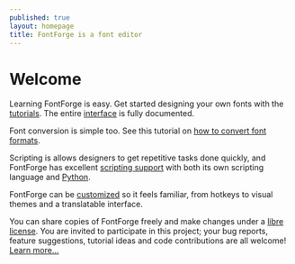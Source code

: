 ```yaml
---
published: true
layout: homepage
title: FontForge is a font editor
---
```


Welcome
==========

Learning FontForge is easy. Get started designing your own fonts with the [tutorials](/en-US/tutorials/). The entire [interface](/en-US/documentation/interface/) is fully documented.

Font conversion is simple too. See this tutorial on [how to convert font formats](/en-US/tutorials/convert/).

Scripting is allows designers to get repetitive tasks done quickly, and FontForge has excellent [scripting support](/en-US/documentation/scripting/) with both its own scripting language and [Python](/en-US/documentation/scripting/python/).

FontForge can be [customized](/en-US/documentation/customizing/) so it feels familiar, from hotkeys to visual themes and a translatable interface.

You can share copies of FontForge freely and make changes under a [libre license](/en-US/about/project/license/). You are invited to participate in this project; your bug reports, feature suggestions, tutorial ideas and code contributions are all welcome! [Learn more...](/en-US/documentation/developer/)
